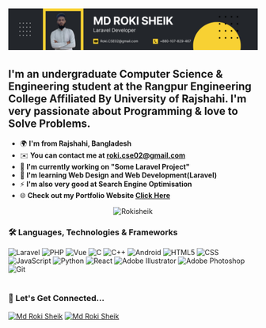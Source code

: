 <h1 align="center">
    <img src="https://github.com/RokiSheik/RokiSheik/blob/main/rokisheikbanner.png" />
</h1>


I'm an undergraduate Computer Science & Engineering student at the Rangpur Engineering College Affiliated By University of Rajshahi. I'm very passionate about Programming & love to Solve Problems.
----------------------------------------------------------------------------------------------------------------------------------------------------------

* 🌍  **I'm from Rajshahi, Bangladesh**
* ✉️  **You can contact me at [roki.cse02@gmail.com](mailto:roki.cse02@gmail.com)**
* 🚀  **I'm currently working on "Some Laravel Project"**
* 🧠  **I'm learning Web Design and Web Development(Laravel)**
* ⚡  **I'm also very good at Search Engine Optimisation**
* 🌐  **Check out my Portfolio Website [Click Here](https://rokisheik.com)**

<p align="center"> <img src="https://komarev.com/ghpvc/?username=rokisheik&label=Profile%20Views&color=0e75b6&style=flat" alt="Rokisheik" height=30 /> </p>


### 🛠 Languages, Technologies & Frameworks
<div align="left"> 
  <img src="https://img.shields.io/badge/Laravel-282C34?logo=laravel&logoColor=yellow" alt="Laravel" title="Laravel" height="30" />
  <img src="https://img.shields.io/badge/PHP-282C34?logo=php&logoColor=yellow" alt="PHP" title="PHP" height="30" />
  <img src="https://img.shields.io/badge/Vue-282C34?logo=vue.js&logoColor=green" alt="Vue" title="Vue" height="30" />
  <img src="https://img.shields.io/badge/C-282C34?logo=c&logoColor=yellow" alt="C" title="C" height="30" />
  <img src="https://img.shields.io/badge/C++-282C34?logo=c%2B%2B&logoColor=blue" alt="C++" title="C++" height="30" />
  <img src="https://img.shields.io/badge/Android-282C34?logo=android&logoColor=3DDC84" alt="Android" title="Android" height="30" />
  <img src="https://img.shields.io/badge/HTML5-282C34?logo=html5&logoColor=E34F26" alt="HTML5" title="HTML5" height="30" />
  <img src="https://img.shields.io/badge/CSS3-282C34?logo=css3&logoColor=1572B6" alt="CSS" title="CSS" height="30" />
  <img src="https://img.shields.io/badge/JavaScript-282C34?logo=javascript&logoColor=F7DF1E" alt="JavaScript" title="JavaScript" height="30" />
  <img src="https://img.shields.io/badge/Python-282C34?logo=python&logoColor=#3776AB" alt="Python" title="Python" height="30" /> 
  <img src="https://img.shields.io/badge/React-282C34?logo=react&logoColor=#61DAFB" alt="React" title="React" height="30" />
  <img src="https://img.shields.io/badge/Illustrator-282C34?logo=adobeillustrator&logoColor=#FF9A00" alt="Adobe Illustrator" title="Adobe Illustrator" height="30" />
  <img src="https://img.shields.io/badge/Photoshop-282C34?logo=adobephotoshop&logoColor=#31A8FF" alt="Adobe Photoshop" title="Adobe Photoshop" height="30" />
  <img src="https://img.shields.io/badge/Git-282C34?logo=git&logoColor=F05032" alt="Git" title="Git" height="30" />
</div> <br/>

### 🔗 Let's Get Connected...
<p align="left">
    <a href="https://linkedin.com/in/rokisheik" target="blank"><img align="center" src="https://img.shields.io/badge/LinkedIn-282C34?logo=linkedin&logoColor=blue" alt="Md Roki Sheik" height="30" /></a>
    <a href="https://fb.com/ahnafshahrearkhan" target="blank"><img align="center" src="https://img.shields.io/badge/Facebook-282C34?logo=facebook&logoColor=blue" alt="Md Roki Sheik" height="30" /></a>

